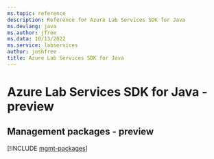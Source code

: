 ```yaml
---
ms.topic: reference
description: Reference for Azure Lab Services SDK for Java
ms.devlang: java
ms.author: jfree
ms.data: 10/13/2022
ms.service: labservices
author: joshfree
title: Azure Lab Services SDK for Java
---
```

# Azure Lab Services SDK for Java - preview

## Management packages - preview
[!INCLUDE [mgmt-packages](lab-services-mgmt-index.md)]
